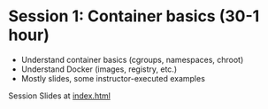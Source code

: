 Session 1: Container basics (30-1 hour)
====

* Understand container basics (cgroups, namespaces, chroot) 
* Understand Docker (images, registry, etc.)
* Mostly slides, some instructor-executed examples

Session Slides at [index.html](index.html)
